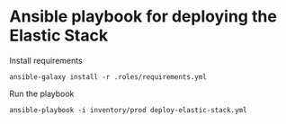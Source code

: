 # Ansible playbook for deploying the Elastic Stack

Install requirements

```
ansible-galaxy install -r .roles/requirements.yml
```

Run the playbook

```
ansible-playbook -i inventory/prod deploy-elastic-stack.yml
```
